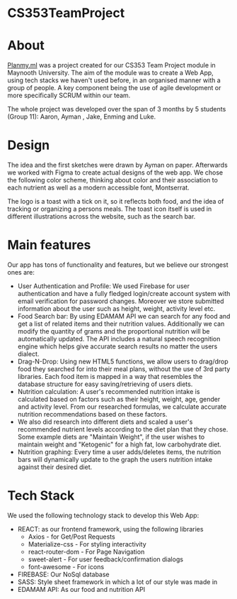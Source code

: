 # CS353TeamProject
<h1>About</h1>
<a href="https://planmyml.firebaseapp.com/">Planmy.ml</a> was a project created for our CS353 Team Project module in Maynooth University. The aim of the module was to create a Web App, using tech stacks we haven't used before, in an organised manner with a group of people. A key component being the use of agile development or more specifically SCRUM within our team.

The whole project was developed over the span of 3 months by 5 students (Group 11): Aaron, Ayman , Jake, Enming and Luke.

<h1>Design</h1>
The idea and the first sketches were drawn by Ayman on paper. Afterwards we worked with Figma to create actual designs of the web app. We chose the following color scheme, thinking about color and their association to each nutrient as well as a modern accessible font, Montserrat.

The logo is a toast with a tick on it, so it reflects both food, and the idea of tracking or organizing a persons meals. The toast icon itself is used in different illustrations across the website, such as the search bar.

<h1>Main features</h1>
Our app has tons of functionality and features, but we believe our strongest ones are:
<ul>
<li>User Authentication and Profile: We used Firebase for user authentication and have a fully fledged login/create account system with email verification for password changes. Moreover we store submitted information about the user such as height, weight, activity level etc.
<li>Food Search bar: By using EDAMAM API we can search for any food and get a list of related items and their nutrition values. Additionally we can modify the quantity of grams and the proportional nutrition will be automatically updated. The API includes a natural speech recognition engine which helps give accurate search results no matter the users dialect.
<li>Drag-N-Drop: Using new HTML5 functions, we allow users to drag/drop food they searched for into their meal plans, without the use of 3rd party libraries. Each food item is mapped in a way that resembles the database structure for easy saving/retrieving of users diets.
<li>Nutrition calculation: A user's recommended nutrition intake is calculated based on factors such as their height, weight, age, gender and activity level. From our researched formulas, we calculate accurate nutrition recommendations based on these factors.
<li>We also did research into different diets and scaled a user's recommended nutrient levels according to the diet plan that they chose. Some example diets are "Maintain Weight", if the user wishes to maintain weight and "Ketogenic" for a high fat, low carbohydrate diet.
<li>Nutrition graphing: Every time a user adds/deletes items, the nutrition bars will dynamically update to the graph the users nutrition intake against their desired diet.
</ul>


<h1>Tech Stack</h1>
We used the following technology stack to develop this Web App:
<ul>
<li>REACT: as our frontend framework, using the following libraries
  <ul>
  <li>Axios - for Get/Post Requests
  <li>Materialize-css - For styling interactivity
  <li>react-router-dom - For Page Navigation
  <li>sweet-alert - For user feedback/confirmation dialogs
    <li>font-awesome - For icons</ul>
<li>FIREBASE: Our NoSql database
<li>SASS: Style sheet framework in which a lot of our style was made in
<li>EDAMAM API: As our food and nutrition API</ul>
